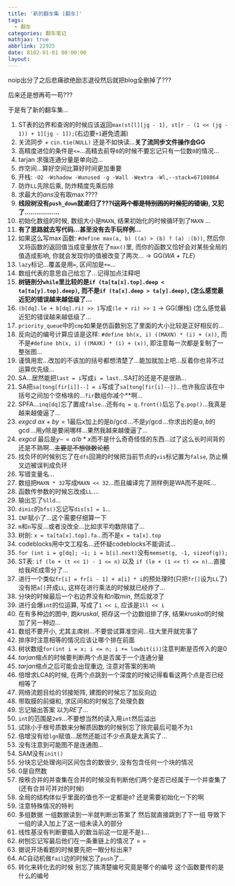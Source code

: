 ```yaml
---
title: '新的翻车集 [翻车]'
tags:
  - 翻车
categories: 翻车笔记
mathjax: true
abbrlink: 22925
date: 8102-01-01 00:00:00
layout:
---
```






noip出分了之后悲痛欲绝励志退役然后就把blog全删掉了???

后来还是想再苟一苟???

于是有了新的翻车集...

<!--more-->

1. ST表的边界和查询的时候应该返回`max(st[l][jg - 1], st[r - (1 << (jg - 1)) + 1][jg - 1]);`(右边要`+1`避免遗漏)
2. 关流同步 + `cin.tie(NULL)` 还是不如快读...**关了流同步文件操作会GG**
3. 高精度进位的条件是`<=`...高精去前导`0`的时候不要忘记只有一位数`0`的情况...
4. tarjan 求强连通分量是单向边...
5. 炸空间...算好空间比算好时间更加重要
6. 开栈: `-O2 -Wshadow -Wunused -g -Wall -Wextra -Wl,--stack=67108864`
7. 防炸`LL`先除后乘, 防炸精度先乘后除
8. 求最大的$ans$没有取$\max$????
9. **线段树没有`push_down`就递归了???~~(这两个都是特别困的时候犯的错误)~~, 又犯了.................**
10. 初始化数组的时候, 数组大小是`MAXN`, 结果初始化的时候循环到了`MAXN` ...
11. **有了思路就去写代码...甚至没有去手玩样例...**
12. 如果这么写$\max$函数: `#define max(a, b) ((a) > (b) ? (a) :(b))`, 然后你又将函数的返回值当成变量放在了`max()`里, 而你的函数又恰好会对某些全局的值造成影响, 你就会发现你的值被改变了两次...$\to \mathrm {GG}(WA+TLE)$
13. `lazy`标记...覆盖是用`=`, 区间加是`+=`...
14. 数组代表的意思自己给忘了...记得加点注释吧
15. **树链剖分`while`里比较的是`if (ta[ta[x].top].deep < ta[ta[y].top].deep)`, 而不是`if (ta[x].deep > ta[y].deep)`, (怎么感觉最近犯的错误越来越低级了...**
16. `(b[dq].le + b[dq].ri) >> 1`写成`(le + ri) >> 1`$\to \mathrm{GG}$(爆栈) (怎么感觉最近犯的错误越来越低级了...
17. `priority_queue`中的`cmp`如果是仿函数别忘了里面的大小比较是正好相反的...
18. 反向边的编号计算应该是这样: `#define bh(x, i) ((MAXN) * (i) + (x))`, 而不是`#define bh(x, i) ((MAXK) * (i) + (x))`, 即注意每一次都是复制了一整张图...
19. 谨慎用宏...改加的不该加的括号都想清楚了...能加就加上吧...反着你也背不过运算优先级...
20. SA...居然能把`last = i`写成`i = last`...SA打的还是不是很熟...
21. SA把`sa[tong[fir[i]]--] = i`写成了`sa[tong[fir[i]--]]`...也许我应该在中括号之间加个空格啥的...`fir`数组你减个\*\*啊...
22. SPFA...`inq[dq]`忘了置成`false`...还有`dq = q.front()`后忘了`q.pop()`...我真是越来越傻逼了...
23. $exgcd$ $ax + by = 1$最后$x$加上的是$b / \gcd$...不是$y / \gcd$...你求出的是$a, b$的$\gcd$...用$y$除是要闹哪样...果然我越来越傻逼了...
24. $exgcd$ 最后是$y -= a / b * x$而不是什么奇奇怪怪的东西...过了这么长时间背的还是不熟啊...~~主要是不想做数论题~~
25. 找负环的时候别忘了在`dfs`回溯的时候把当前节点的`vis`标记置为`false`, 防止横叉边被误判成负环
26. 写错变量名...
27. 数组把`MAXN * 32`写成`MAXN << 32`...而且编译完了测样例是WA而不是RE...
28. 函数传参数的时候忘改成`LL`....
29. 输出忘了`%lld`...
30. `dinic`的`bfs()`忘记写`dis[s] = 1`...
31. `INF`赋小了...这个需要仔细算一下
32. `m`和`n`写反...或者没改全...比如求平均数除错了...
33. 树剖: `x = ta[ta[x].top].fa`...而不是`x = ta[x].top`
34. codeblocks用中文工程名...还怀疑codeblocks不能调试...
35. `for (int i = g[dq]; ~i; i = b[i].next)`没有`memset(g, -1, sizeof(g));`
36. ST表: `if (le + (t << 1) - 1 <= n)` 以及 `if (le + (1 << t) <= n)`...直接给我$RE$成零分了...
37. 进行一个类似`fr[i] = fr[i - 1] + a[i] * i`的预处理时(只把`fr[]`设为`LL`了)没有把`a[]`开成`LL`, 这样在进行乘法的时候就已经炸了...
38. 分块的时候最后一个右边界没有和$n$取$min$, 然后就凉了
39. 进行会爆`int`的位运算, 写成了`1 << i`, 应该是`1ll << i`
40. 在有多种边的图中, 跑$kruskal$, 把存这一个边数组排了序, 结果$kruskal$的时候加了另一种边...
41. 数组不要开小, 尤其主席树...不要尝试算准空间...往大里开就完事了
42. 排序时注意相等的情况应该让哪个排在前面
43. 树状数组`for(int i = x; i <= n; i += lowbit(i))`注意判断是否传入的是$0$ 
44. $tarjan$缩点的时候要判断两个点是否属于一个连通分量
45. $tarjan$缩点之后可能会出现重边, 注意对答案的影响
46. 倍增求LCA的时候, 在两个点跳到一个深度的时候记得看看这两个点是否已经相等了
47. 网络流题目给的邻接矩阵, 建图的时候忘了加反向边
48. 带取膜的前缀和, 求区间和的时候忘了处理负数
49. 忘记输出答案 以为$RE$了...
50. `int`的范围是`2e9`...不要想当然的读入用`int`然后溢出
51. 试除小于根号质数来分解质因数的时候别忘了除完最后可能不为`1`
52. 倍增没有给`lgn`赋值...居然还能过不少点真是太真实了...
53. 没有注意到可能图不是连通图...
54. SAM没有`init()`
55. 分块忘记处理询问区间包含的数很少, 没有包含任何一个块的情况
56. $0$是自然数
57. 按秩合并的并查集在合并的时候没有判断他们两个是否已经属于一个并查集了 (还有合并可并对的时候)
58. 全局的结构体似乎里面的值也不一定都是`0`? 还是需要初始化一下的啊
59. 注意特殊情况的特判
60. 多组数据 一组数据读到一半就判断出答案了 然后就直接跳到了下一组 导致下一组的读入加上了这一组未读入的部分
61. 线性基没有判断要插入的数当前这一位是不是`1`...
62. 树刨忘记写最后他们在一条重链上的情况了 = =
63. 据说开场看题的时候要先把一眼分标出来? 
64. AC自动机做`fail`边的时候忘了`push`了...
65. 转化来转化去的时候 别忘了搞清楚编号究竟是哪个的编号 这个函数要传的是什么的编号